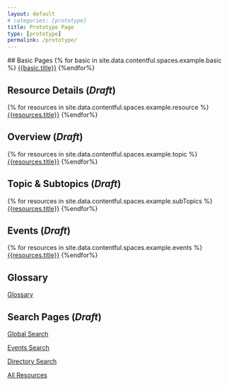 ```yaml
---
layout: default
# categories: [prototype]
title: Prototype Page
type: [prototype]
permalink: /prototype/
---
```

<div class="grid-container" markdown="1">
## Basic Pages
{% for basic in site.data.contentful.spaces.example.basic %}
  <a href="/prototype/{{basic.slug}}">{{basic.title}}</a>
{%endfor%}

## Resource Details (*Draft*)
{% for resources in site.data.contentful.spaces.example.resource %}
  <a href="/prototype/{{resources.slug}}">{{resources.title}}</a>
{%endfor%}

## Overview (*Draft*)
{% for resources in site.data.contentful.spaces.example.topic %}
  <a href="/prototype/{{resources.slug}}">{{resources.title}}</a>
{%endfor%}

## Topic & Subtopics (*Draft*)
{% for resources in site.data.contentful.spaces.example.subTopics %}
  <a href="/prototype/{{resources.slug}}">{{resources.title}}</a>
{%endfor%}

## Events (*Draft*)
{% for resources in site.data.contentful.spaces.example.events %}
  <a href="/prototype/{{resources.slug}}">{{resources.title}}</a>
{%endfor%}

## Glossary
<a href="/prototype/glossary">Glossary</a>

## Search Pages (*Draft*)

<p><a href="/prototype/search">Global Search</a></p>
<p><a href="/prototype/search/events">Events Search</a></p>
<p><a href="/prototype/search/directory">Directory Search</a></p>
<p><a href="/prototype/search/resources">All Resources</a></p>

</div>




